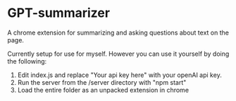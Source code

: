 # GPT-summarizer
A chrome extension for summarizing and asking questions about text on the page.

Currently setup for use for myself. However you can use it yourself by doing the following:

1) Edit index.js and replace "Your api key here" with your openAI api key.
2) Run the server from the /server directory with "npm start"
3) Load the entire folder as an unpacked extension in chrome
